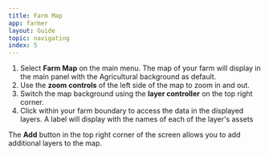 ```yaml
---
title: Farm Map
app: farmer
layout: Guide
topic: navigating
index: 5
---
```


1. Select **Farm Map** on the main menu. The map of your farm will display in the main panel with the Agricultural background as default.
2. Use the **zoom controls** of the left side of the map to zoom in and out.
3. Switch the map background using the **layer controller** on the top right corner.
4. Click within your farm boundary to access the data in the displayed layers. A label will display with the names of each of the layer's assets

The **Add** button in the top right corner of the screen allows you to add additional layers to the map.